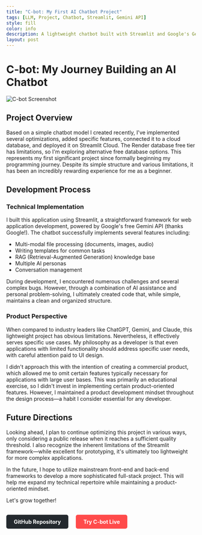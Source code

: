 ```yaml
---
title: "C-bot: My First AI Chatbot Project"
tags: [LLM, Project, Chatbot, Streamlit, Gemini API]
style: fill
color: info
description: A lightweight chatbot built with Streamlit and Google's Gemini API
layout: post
---
```


# C-bot: My Journey Building an AI Chatbot

![C-bot Screenshot](https://i.imgur.com/z97Pe9V.png)

## Project Overview

Based on a simple chatbot model I created recently, I've implemented several optimizations, added specific features, connected it to a cloud database, and deployed it on Streamlit Cloud. The Render database free tier has limitations, so I'm exploring alternative free database options. This represents my first significant project since formally beginning my programming journey. Despite its simple structure and various limitations, it has been an incredibly rewarding experience for me as a beginner.

## Development Process

### Technical Implementation

I built this application using Streamlit, a straightforward framework for web application development, powered by Google's free Gemini API (thanks Google!). The chatbot successfully implements several features including:

- Multi-modal file processing (documents, images, audio)
- Writing templates for common tasks
- RAG (Retrieval-Augmented Generation) knowledge base
- Multiple AI personas
- Conversation management

During development, I encountered numerous challenges and several complex bugs. However, through a combination of AI assistance and personal problem-solving, I ultimately created code that, while simple, maintains a clean and organized structure.

### Product Perspective

When compared to industry leaders like ChatGPT, Gemini, and Claude, this lightweight project has obvious limitations. Nevertheless, it effectively serves specific use cases. My philosophy as a developer is that even applications with limited functionality should address specific user needs, with careful attention paid to UI design.

I didn't approach this with the intention of creating a commercial product, which allowed me to omit certain features typically necessary for applications with large user bases. This was primarily an educational exercise, so I didn't invest in implementing certain product-oriented features. However, I maintained a product development mindset throughout the design process—a habit I consider essential for any developer.

## Future Directions

Looking ahead, I plan to continue optimizing this project in various ways, only considering a public release when it reaches a sufficient quality threshold. I also recognize the inherent limitations of the Streamlit framework—while excellent for prototyping, it's ultimately too lightweight for more complex applications.

In the future, I hope to utilize mainstream front-end and back-end frameworks to develop a more sophisticated full-stack project. This will help me expand my technical repertoire while maintaining a product-oriented mindset.

Let's grow together!

<div style="display: flex; gap: 20px; margin-top: 30px;">
  <a href="https://github.com/cty-ut/chatbot-with-RAG" style="display: inline-block; padding: 10px 20px; background-color: #24292e; color: white; text-decoration: none; border-radius: 5px; font-weight: bold;">
    <i class="fab fa-github"></i> GitHub Repository
  </a>
  
  <a href="https://chatbot-with-rag-j5kyqjupptewxu2ze9k6qc.streamlit.app/" style="display: inline-block; padding: 10px 20px; background-color: #FF4B4B; color: white; text-decoration: none; border-radius: 5px; font-weight: bold;">
    <i class="far fa-comment-dots"></i> Try C-bot Live
  </a>
</div>